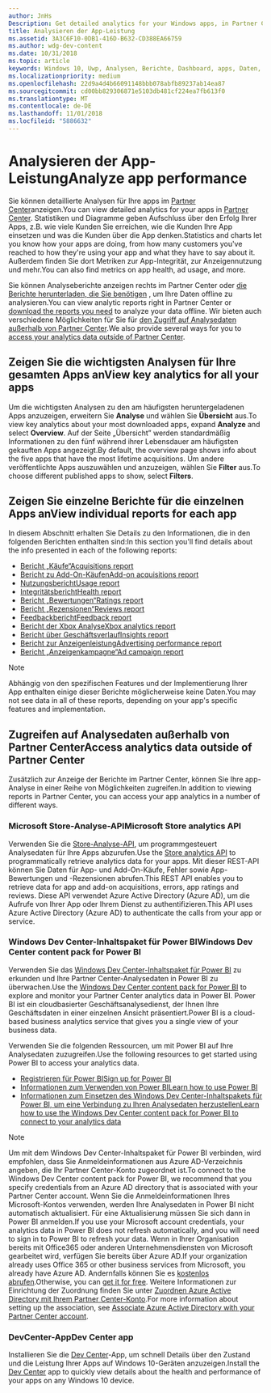 ```yaml
---
author: JnHs
Description: Get detailed analytics for your Windows apps, in Partner Center or via other methods.
title: Analysieren der App-Leistung
ms.assetid: 3A3C6F10-0DB1-416D-B632-CD388EA66759
ms.author: wdg-dev-content
ms.date: 10/31/2018
ms.topic: article
keywords: Windows 10, Uwp, Analysen, Berichte, Dashboard, apps, Daten, Metriken
ms.localizationpriority: medium
ms.openlocfilehash: 22d9a4d4b66091148bbb078abfb89237ab14ea87
ms.sourcegitcommit: cd00bb829306871e5103db481cf224ea7fb613f0
ms.translationtype: MT
ms.contentlocale: de-DE
ms.lasthandoff: 11/01/2018
ms.locfileid: "5886632"
---
```

# <a name="analyze-app-performance"></a><span data-ttu-id="301d7-103">Analysieren der App-Leistung</span><span class="sxs-lookup"><span data-stu-id="301d7-103">Analyze app performance</span></span>

<span data-ttu-id="301d7-104">Sie können detaillierte Analysen für Ihre apps im [Partner Center](https://partner.microsoft.com/dashboard)anzeigen.</span><span class="sxs-lookup"><span data-stu-id="301d7-104">You can view detailed analytics for your apps in [Partner Center](https://partner.microsoft.com/dashboard).</span></span> <span data-ttu-id="301d7-105">Statistiken und Diagramme geben Aufschluss über den Erfolg Ihrer Apps, z.B. wie viele Kunden Sie erreichen, wie die Kunden Ihre App einsetzen und was die Kunden über die App denken.</span><span class="sxs-lookup"><span data-stu-id="301d7-105">Statistics and charts let you know how your apps are doing, from how many customers you've reached to how they're using your app and what they have to say about it.</span></span> <span data-ttu-id="301d7-106">Außerdem finden Sie dort Metriken zur App-Integrität, zur Anzeigennutzung und mehr.</span><span class="sxs-lookup"><span data-stu-id="301d7-106">You can also find metrics on app health, ad usage, and more.</span></span>

<span data-ttu-id="301d7-107">Sie können Analyseberichte anzeigen rechts im Partner Center oder [die Berichte herunterladen, die Sie benötigen](download-analytic-reports.md) , um Ihre Daten offline zu analysieren.</span><span class="sxs-lookup"><span data-stu-id="301d7-107">You can view analytic reports right in Partner Center or [download the reports you need](download-analytic-reports.md) to analyze your data offline.</span></span> <span data-ttu-id="301d7-108">Wir bieten auch verschiedene Möglichkeiten für Sie für [den Zugriff auf Analysedaten außerhalb von Partner Center](#outside).</span><span class="sxs-lookup"><span data-stu-id="301d7-108">We also provide several ways for you to [access your analytics data outside of Partner Center](#outside).</span></span>

## <a name="view-key-analytics-for-all-your-apps"></a><span data-ttu-id="301d7-109">Zeigen Sie die wichtigsten Analysen für Ihre gesamten Apps an</span><span class="sxs-lookup"><span data-stu-id="301d7-109">View key analytics for all your apps</span></span>

<span data-ttu-id="301d7-110">Um die wichtigsten Analysen zu den am häufigsten heruntergeladenen Apps anzuzeigen, erweitern Sie **Analyse** und wählen Sie **Übersicht** aus.</span><span class="sxs-lookup"><span data-stu-id="301d7-110">To view key analytics about your most downloaded apps, expand **Analyze** and select **Overview**.</span></span> <span data-ttu-id="301d7-111">Auf der Seite „Übersicht” werden standardmäßig Informationen zu den fünf während ihrer Lebensdauer am häufigsten gekauften Apps angezeigt.</span><span class="sxs-lookup"><span data-stu-id="301d7-111">By default, the overview page shows info about the five apps that have the most lifetime acquisitions.</span></span> <span data-ttu-id="301d7-112">Um andere veröffentlichte Apps auszuwählen und anzuzeigen, wählen Sie **Filter** aus.</span><span class="sxs-lookup"><span data-stu-id="301d7-112">To choose different published apps to show, select **Filters**.</span></span>

## <a name="view-individual-reports-for-each-app"></a><span data-ttu-id="301d7-113">Zeigen Sie einzelne Berichte für die einzelnen Apps an</span><span class="sxs-lookup"><span data-stu-id="301d7-113">View individual reports for each app</span></span>

<span data-ttu-id="301d7-114">In diesem Abschnitt erhalten Sie Details zu den Informationen, die in den folgenden Berichten enthalten sind:</span><span class="sxs-lookup"><span data-stu-id="301d7-114">In this section you'll find details about the info presented in each of the following reports:</span></span>

-   [<span data-ttu-id="301d7-115">Bericht „Käufe“</span><span class="sxs-lookup"><span data-stu-id="301d7-115">Acquisitions report</span></span>](acquisitions-report.md)
-   [<span data-ttu-id="301d7-116">Bericht zu Add-On-Käufen</span><span class="sxs-lookup"><span data-stu-id="301d7-116">Add-on acquisitions report</span></span>](add-on-acquisitions-report.md)
-   [<span data-ttu-id="301d7-117">Nutzungsbericht</span><span class="sxs-lookup"><span data-stu-id="301d7-117">Usage report</span></span>](usage-report.md)
-   [<span data-ttu-id="301d7-118">Integritätsbericht</span><span class="sxs-lookup"><span data-stu-id="301d7-118">Health report</span></span>](health-report.md)
-   [<span data-ttu-id="301d7-119">Bericht „Bewertungen“</span><span class="sxs-lookup"><span data-stu-id="301d7-119">Ratings report</span></span>](ratings-report.md)
-   [<span data-ttu-id="301d7-120">Bericht „Rezensionen“</span><span class="sxs-lookup"><span data-stu-id="301d7-120">Reviews report</span></span>](reviews-report.md)
-   [<span data-ttu-id="301d7-121">Feedbackbericht</span><span class="sxs-lookup"><span data-stu-id="301d7-121">Feedback report</span></span>](feedback-report.md)
-   [<span data-ttu-id="301d7-122">Bericht der Xbox Analyse</span><span class="sxs-lookup"><span data-stu-id="301d7-122">Xbox analytics report</span></span>](xbox-analytics-report.md)
-   [<span data-ttu-id="301d7-123">Bericht über Geschäftsverlauf</span><span class="sxs-lookup"><span data-stu-id="301d7-123">Insights report</span></span>](insights-report.md)
-   [<span data-ttu-id="301d7-124">Bericht zur Anzeigenleistung</span><span class="sxs-lookup"><span data-stu-id="301d7-124">Advertising performance report</span></span>](advertising-performance-report.md)
-   [<span data-ttu-id="301d7-125">Bericht „Anzeigenkampagne“</span><span class="sxs-lookup"><span data-stu-id="301d7-125">Ad campaign report</span></span>](promote-your-app-report.md)


> [!NOTE]
> <span data-ttu-id="301d7-126">Abhängig von den spezifischen Features und der Implementierung Ihrer App enthalten einige dieser Berichte möglicherweise keine Daten.</span><span class="sxs-lookup"><span data-stu-id="301d7-126">You may not see data in all of these reports, depending on your app's specific features and implementation.</span></span>

<span id="outside"/>

## <a name="access-analytics-data-outside-of-partner-center"></a><span data-ttu-id="301d7-127">Zugreifen auf Analysedaten außerhalb von Partner Center</span><span class="sxs-lookup"><span data-stu-id="301d7-127">Access analytics data outside of Partner Center</span></span>

<span data-ttu-id="301d7-128">Zusätzlich zur Anzeige der Berichte im Partner Center, können Sie Ihre app-Analyse in einer Reihe von Möglichkeiten zugreifen.</span><span class="sxs-lookup"><span data-stu-id="301d7-128">In addition to viewing reports in Partner Center, you can access your app analytics in a number of different ways.</span></span>

### <a name="microsoft-store-analytics-api"></a><span data-ttu-id="301d7-129">Microsoft Store-Analyse-API</span><span class="sxs-lookup"><span data-stu-id="301d7-129">Microsoft Store analytics API</span></span>

<span data-ttu-id="301d7-130">Verwenden Sie die [Store-Analyse-API](../monetize/access-analytics-data-using-windows-store-services.md), um programmgesteuert Analysedaten für Ihre Apps abzurufen.</span><span class="sxs-lookup"><span data-stu-id="301d7-130">Use the [Store analytics API](../monetize/access-analytics-data-using-windows-store-services.md) to programmatically retrieve analytics data for your apps.</span></span> <span data-ttu-id="301d7-131">Mit dieser REST-API können Sie Daten für App- und Add-On-Käufe, Fehler sowie App-Bewertungen und -Rezensionen abrufen.</span><span class="sxs-lookup"><span data-stu-id="301d7-131">This REST API enables you to retrieve data for app and add-on acquisitions, errors, app ratings and reviews.</span></span> <span data-ttu-id="301d7-132">Diese API verwendet Azure Active Directory (Azure AD), um die Aufrufe von Ihrer App oder Ihrem Dienst zu authentifizieren.</span><span class="sxs-lookup"><span data-stu-id="301d7-132">This API uses Azure Active Directory (Azure AD) to authenticate the calls from your app or service.</span></span>

### <a name="windows-dev-center-content-pack-for-power-bi"></a><span data-ttu-id="301d7-133">Windows Dev Center-Inhaltspaket für Power BI</span><span class="sxs-lookup"><span data-stu-id="301d7-133">Windows Dev Center content pack for Power BI</span></span>

<span data-ttu-id="301d7-134">Verwenden Sie das [Windows Dev Center-Inhaltspaket für Power BI](https://powerbi.microsoft.com/documentation/powerbi-content-pack-windows-dev-center/) zu erkunden und Ihre Partner Center-Analysedaten in Power BI zu überwachen.</span><span class="sxs-lookup"><span data-stu-id="301d7-134">Use the [Windows Dev Center content pack for Power BI](https://powerbi.microsoft.com/documentation/powerbi-content-pack-windows-dev-center/) to explore and monitor your Partner Center analytics data in Power BI.</span></span> <span data-ttu-id="301d7-135">Power BI ist ein cloudbasierter Geschäftsanalysedienst, der Ihnen Ihre Geschäftsdaten in einer einzelnen Ansicht präsentiert.</span><span class="sxs-lookup"><span data-stu-id="301d7-135">Power BI is a cloud-based business analytics service that gives you a single view of your business data.</span></span>

<span data-ttu-id="301d7-136">Verwenden Sie die folgenden Ressourcen, um mit Power BI auf Ihre Analysedaten zuzugreifen.</span><span class="sxs-lookup"><span data-stu-id="301d7-136">Use the following resources to get started using Power BI to access your analytics data.</span></span>

* [<span data-ttu-id="301d7-137">Registrieren für Power BI</span><span class="sxs-lookup"><span data-stu-id="301d7-137">Sign up for Power BI</span></span>](https://powerbi.microsoft.com/documentation/powerbi-service-self-service-signup-for-power-bi/)
* [<span data-ttu-id="301d7-138">Informationen zum Verwenden von Power BI</span><span class="sxs-lookup"><span data-stu-id="301d7-138">Learn how to use Power BI</span></span>](https://powerbi.microsoft.com/guided-learning/)
* [<span data-ttu-id="301d7-139">Informationen zum Einsetzen des Windows Dev Center-Inhaltspakets für Power BI, um eine Verbindung zu Ihren Analysedaten herzustellen</span><span class="sxs-lookup"><span data-stu-id="301d7-139">Learn how to use the Windows Dev Center content pack for Power BI to connect to your analytics data</span></span>](https://powerbi.microsoft.com/documentation/powerbi-content-pack-windows-dev-center/)

> [!NOTE]
> <span data-ttu-id="301d7-140">Um mit dem Windows Dev Center-Inhaltspaket für Power BI verbinden, wird empfohlen, dass Sie Anmeldeinformationen aus Azure AD-Verzeichnis angeben, die Ihr Partner Center-Konto zugeordnet ist.</span><span class="sxs-lookup"><span data-stu-id="301d7-140">To connect to the Windows Dev Center content pack for Power BI, we recommend that you specify credentials from an Azure AD directory that is associated with your Partner Center account.</span></span> <span data-ttu-id="301d7-141">Wenn Sie die Anmeldeinformationen Ihres Microsoft-Kontos verwenden, werden Ihre Analysedaten in Power BI nicht automatisch aktualisiert. Für eine Aktualisierung müssen Sie sich dann in Power BI anmelden.</span><span class="sxs-lookup"><span data-stu-id="301d7-141">If you use your Microsoft account credentials, your analytics data in Power BI does not refresh automatically, and you will need to sign in to Power BI to refresh your data.</span></span> <span data-ttu-id="301d7-142">Wenn in Ihrer Organisation bereits mit Office365 oder anderen Unternehmensdiensten von Microsoft gearbeitet wird, verfügen Sie bereits über Azure AD.</span><span class="sxs-lookup"><span data-stu-id="301d7-142">If your organization already uses Office 365 or other business services from Microsoft, you already have Azure AD.</span></span> <span data-ttu-id="301d7-143">Andernfalls können Sie es [kostenlos abrufen](http://go.microsoft.com/fwlink/p/?LinkId=703757).</span><span class="sxs-lookup"><span data-stu-id="301d7-143">Otherwise, you can [get it for free](http://go.microsoft.com/fwlink/p/?LinkId=703757).</span></span> <span data-ttu-id="301d7-144">Weitere Informationen zur Einrichtung der Zuordnung finden Sie unter [Zuordnen Azure Active Directory mit Ihrem Partner Center-Konto](associate-azure-ad-with-dev-center.md).</span><span class="sxs-lookup"><span data-stu-id="301d7-144">For more information about setting up the association, see [Associate Azure Active Directory with your Partner Center account](associate-azure-ad-with-dev-center.md).</span></span>

### <a name="dev-center-app"></a><span data-ttu-id="301d7-145">DevCenter-App</span><span class="sxs-lookup"><span data-stu-id="301d7-145">Dev Center app</span></span>

<span data-ttu-id="301d7-146">Installieren Sie die [Dev Center](https://www.microsoft.com/store/apps/dev-center/9nblggh4r5ws)-App, um schnell Details über den Zustand und die Leistung Ihrer Apps auf Windows 10-Geräten anzuzeigen.</span><span class="sxs-lookup"><span data-stu-id="301d7-146">Install the [Dev Center](https://www.microsoft.com/store/apps/dev-center/9nblggh4r5ws) app to quickly view details about the health and performance of your apps on any Windows 10 device.</span></span>

